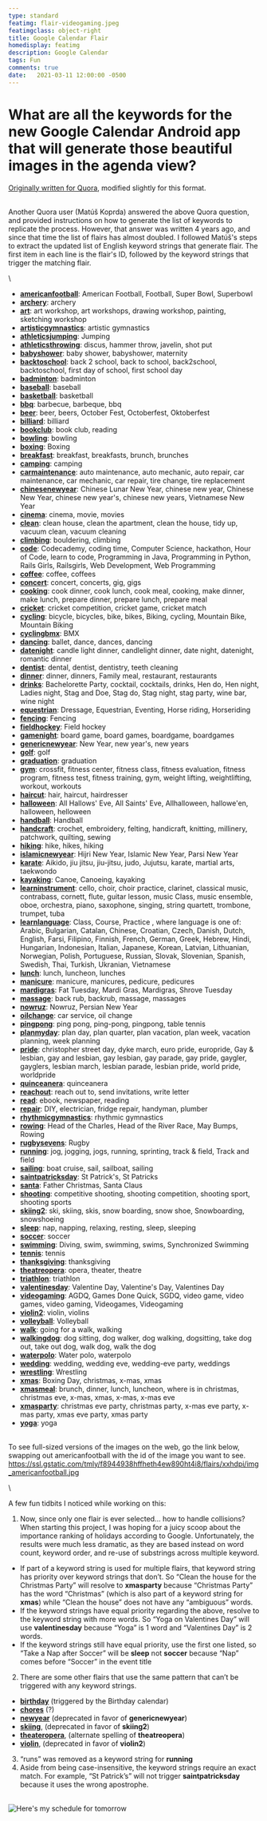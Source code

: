 ```yaml
---
type: standard
featimg: flair-videogaming.jpeg
featimgclass: object-right
title: Google Calendar Flair
homedisplay: featimg
description: Google Calendar
tags: Fun
comments: true
date:   2021-03-11 12:00:00 -0500
---
```


# What are all the keywords for the new Google Calendar Android app that will generate those beautiful images in the agenda view?

[Originally written for Quora](https://www.quora.com/What-are-all-the-keywords-for-the-new-Google-Calendar-Android-app-that-will-generate-those-beautiful-images-in-the-agenda-view/answer/Jim-Hays), modified slightly for this format.

\
Another Quora user (Matúš Koprda) answered the above Quora question, and provided instructions on how to generate the list of keywords to replicate the process. However, that answer was written 4 years ago, and since that time the list of flairs has almost doubled. I followed Matúš's steps to extract the updated list of English keyword strings that generate flair. The first item in each line is the flair's ID, followed by the keyword strings that trigger the matching flair.

\
 - [**americanfootball**](https://ssl.gstatic.com/tmly/f8944938hffheth4ew890ht4i8/flairs/xxhdpi/img_americanfootball.jpg): American Football, Football, Super Bowl, Superbowl
 - [**archery**](https://ssl.gstatic.com/tmly/f8944938hffheth4ew890ht4i8/flairs/xxhdpi/img_archery.jpg): archery
 - [**art**](https://ssl.gstatic.com/tmly/f8944938hffheth4ew890ht4i8/flairs/xxhdpi/img_art.jpg): art workshop, art workshops, drawing workshop, painting, sketching workshop
 - [**artisticgymnastics**](https://ssl.gstatic.com/tmly/f8944938hffheth4ew890ht4i8/flairs/xxhdpi/img_artisticgymnastics.jpg): artistic gymnastics
 - [**athleticsjumping**](https://ssl.gstatic.com/tmly/f8944938hffheth4ew890ht4i8/flairs/xxhdpi/img_athleticsjumping.jpg): Jumping
 - [**athleticsthrowing**](https://ssl.gstatic.com/tmly/f8944938hffheth4ew890ht4i8/flairs/xxhdpi/img_athleticsthrowing.jpg): discus, hammer throw, javelin, shot put
 - [**babyshower**](https://ssl.gstatic.com/tmly/f8944938hffheth4ew890ht4i8/flairs/xxhdpi/img_babyshower.jpg): baby shower, babyshower, maternity
 - [**backtoschool**](https://ssl.gstatic.com/tmly/f8944938hffheth4ew890ht4i8/flairs/xxhdpi/img_backtoschool.jpg): back 2 school, back to school, back2school, backtoschool, first day of school, first school day
 - [**badminton**](https://ssl.gstatic.com/tmly/f8944938hffheth4ew890ht4i8/flairs/xxhdpi/img_badminton.jpg): badminton
 - [**baseball**](https://ssl.gstatic.com/tmly/f8944938hffheth4ew890ht4i8/flairs/xxhdpi/img_baseball.jpg): baseball
 - [**basketball**](https://ssl.gstatic.com/tmly/f8944938hffheth4ew890ht4i8/flairs/xxhdpi/img_basketball.jpg): basketball
 - [**bbq**](https://ssl.gstatic.com/tmly/f8944938hffheth4ew890ht4i8/flairs/xxhdpi/img_bbq.jpg): barbecue, barbeque, bbq
 - [**beer**](https://ssl.gstatic.com/tmly/f8944938hffheth4ew890ht4i8/flairs/xxhdpi/img_beer.jpg): beer, beers, October Fest, Octoberfest, Oktoberfest
 - [**billiard**](https://ssl.gstatic.com/tmly/f8944938hffheth4ew890ht4i8/flairs/xxhdpi/img_billiard.jpg): billiard
 - [**bookclub**](https://ssl.gstatic.com/tmly/f8944938hffheth4ew890ht4i8/flairs/xxhdpi/img_bookclub.jpg): book club, reading
 - [**bowling**](https://ssl.gstatic.com/tmly/f8944938hffheth4ew890ht4i8/flairs/xxhdpi/img_bowling.jpg): bowling
 - [**boxing**](https://ssl.gstatic.com/tmly/f8944938hffheth4ew890ht4i8/flairs/xxhdpi/img_boxing.jpg): Boxing
 - [**breakfast**](https://ssl.gstatic.com/tmly/f8944938hffheth4ew890ht4i8/flairs/xxhdpi/img_breakfast.jpg): breakfast, breakfasts, brunch, brunches
 - [**camping**](https://ssl.gstatic.com/tmly/f8944938hffheth4ew890ht4i8/flairs/xxhdpi/img_camping.jpg): camping
 - [**carmaintenance**](https://ssl.gstatic.com/tmly/f8944938hffheth4ew890ht4i8/flairs/xxhdpi/img_carmaintenance.jpg): auto maintenance, auto mechanic, auto repair, car maintenance, car mechanic, car repair, tire change, tire replacement
 - [**chinesenewyear**](https://ssl.gstatic.com/tmly/f8944938hffheth4ew890ht4i8/flairs/xxhdpi/img_chinesenewyear.jpg): Chinese Lunar New Year, chinese new year, Chinese New Year, chinese new year's, chinese new years, Vietnamese New Year
 - [**cinema**](https://ssl.gstatic.com/tmly/f8944938hffheth4ew890ht4i8/flairs/xxhdpi/img_cinema.jpg): cinema, movie, movies
 - [**clean**](https://ssl.gstatic.com/tmly/f8944938hffheth4ew890ht4i8/flairs/xxhdpi/img_clean.jpg): clean house, clean the apartment, clean the house, tidy up, vacuum clean, vacuum cleaning
 - [**climbing**](https://ssl.gstatic.com/tmly/f8944938hffheth4ew890ht4i8/flairs/xxhdpi/img_climbing.jpg): bouldering, climbing
 - [**code**](https://ssl.gstatic.com/tmly/f8944938hffheth4ew890ht4i8/flairs/xxhdpi/img_code.jpg): Codecademy, coding time, Computer Science, hackathon, Hour of Code, learn to code, Programming in Java, Programming in Python, Rails Girls, Railsgirls, Web Development, Web Programming
 - [**coffee**](https://ssl.gstatic.com/tmly/f8944938hffheth4ew890ht4i8/flairs/xxhdpi/img_coffee.jpg): coffee, coffees
 - [**concert**](https://ssl.gstatic.com/tmly/f8944938hffheth4ew890ht4i8/flairs/xxhdpi/img_concert.jpg): concert, concerts, gig, gigs
 - [**cooking**](https://ssl.gstatic.com/tmly/f8944938hffheth4ew890ht4i8/flairs/xxhdpi/img_cooking.jpg): cook dinner, cook lunch, cook meal, cooking, make dinner, make lunch, prepare dinner, prepare lunch, prepare meal
 - [**cricket**](https://ssl.gstatic.com/tmly/f8944938hffheth4ew890ht4i8/flairs/xxhdpi/img_cricket.jpg): cricket competition, cricket game, cricket match
 - [**cycling**](https://ssl.gstatic.com/tmly/f8944938hffheth4ew890ht4i8/flairs/xxhdpi/img_cycling.jpg): bicycle, bicycles, bike, bikes, Biking, cycling, Mountain Bike, Mountain Biking
 - [**cyclingbmx**](https://ssl.gstatic.com/tmly/f8944938hffheth4ew890ht4i8/flairs/xxhdpi/img_cyclingbmx.jpg): BMX
 - [**dancing**](https://ssl.gstatic.com/tmly/f8944938hffheth4ew890ht4i8/flairs/xxhdpi/img_dancing.jpg): ballet, dance, dances, dancing
 - [**datenight**](https://ssl.gstatic.com/tmly/f8944938hffheth4ew890ht4i8/flairs/xxhdpi/img_datenight.jpg): candle light dinner, candlelight dinner, date night, datenight, romantic dinner
 - [**dentist**](https://ssl.gstatic.com/tmly/f8944938hffheth4ew890ht4i8/flairs/xxhdpi/img_dentist.jpg): dental, dentist, dentistry, teeth cleaning
 - [**dinner**](https://ssl.gstatic.com/tmly/f8944938hffheth4ew890ht4i8/flairs/xxhdpi/img_dinner.jpg): dinner, dinners, Family meal, restaurant, restaurants
 - [**drinks**](https://ssl.gstatic.com/tmly/f8944938hffheth4ew890ht4i8/flairs/xxhdpi/img_drinks.jpg): Bachelorette Party, cocktail, cocktails, drinks, Hen do, Hen night, Ladies night, Stag and Doe, Stag do, Stag night, stag party, wine bar, wine night
 - [**equestrian**](https://ssl.gstatic.com/tmly/f8944938hffheth4ew890ht4i8/flairs/xxhdpi/img_equestrian.jpg): Dressage, Equestrian, Eventing, Horse riding, Horseriding
 - [**fencing**](https://ssl.gstatic.com/tmly/f8944938hffheth4ew890ht4i8/flairs/xxhdpi/img_fencing.jpg): Fencing
 - [**fieldhockey**](https://ssl.gstatic.com/tmly/f8944938hffheth4ew890ht4i8/flairs/xxhdpi/img_fieldhockey.jpg): Field hockey
 - [**gamenight**](https://ssl.gstatic.com/tmly/f8944938hffheth4ew890ht4i8/flairs/xxhdpi/img_gamenight.jpg): board game, board games, boardgame, boardgames
 - [**genericnewyear**](https://ssl.gstatic.com/tmly/f8944938hffheth4ew890ht4i8/flairs/xxhdpi/img_genericnewyear.jpg): New Year, new year's, new years
 - [**golf**](https://ssl.gstatic.com/tmly/f8944938hffheth4ew890ht4i8/flairs/xxhdpi/img_golf.jpg): golf
 - [**graduation**](https://ssl.gstatic.com/tmly/f8944938hffheth4ew890ht4i8/flairs/xxhdpi/img_graduation.jpg): graduation
 - [**gym**](https://ssl.gstatic.com/tmly/f8944938hffheth4ew890ht4i8/flairs/xxhdpi/img_gym.jpg): crossfit, fitness center, fitness class, fitness evaluation, fitness program, fitness test, fitness training, gym, weight lifting, weightlifting, workout, workouts
 - [**haircut**](https://ssl.gstatic.com/tmly/f8944938hffheth4ew890ht4i8/flairs/xxhdpi/img_haircut.jpg): hair, haircut, hairdresser
 - [**halloween**](https://ssl.gstatic.com/tmly/f8944938hffheth4ew890ht4i8/flairs/xxhdpi/img_halloween.jpg): All Hallows' Eve, All Saints' Eve, Allhalloween, hallowe'en, halloween, helloween
 - [**handball**](https://ssl.gstatic.com/tmly/f8944938hffheth4ew890ht4i8/flairs/xxhdpi/img_handball.jpg): Handball
 - [**handcraft**](https://ssl.gstatic.com/tmly/f8944938hffheth4ew890ht4i8/flairs/xxhdpi/img_handcraft.jpg): crochet, embroidery, felting, handicraft, knitting, millinery, patchwork, quilting, sewing
 - [**hiking**](https://ssl.gstatic.com/tmly/f8944938hffheth4ew890ht4i8/flairs/xxhdpi/img_hiking.jpg): hike, hikes, hiking
 - [**islamicnewyear**](https://ssl.gstatic.com/tmly/f8944938hffheth4ew890ht4i8/flairs/xxhdpi/img_islamicnewyear.jpg): Hijri New Year, Islamic New Year, Parsi New Year
 - [**karate**](https://ssl.gstatic.com/tmly/f8944938hffheth4ew890ht4i8/flairs/xxhdpi/img_karate.jpg): Aikido, jiu jitsu, jiu-jitsu, judo, Jujutsu, karate, martial arts, taekwondo
 - [**kayaking**](https://ssl.gstatic.com/tmly/f8944938hffheth4ew890ht4i8/flairs/xxhdpi/img_kayaking.jpg): Canoe, Canoeing, kayaking
 - [**learninstrument**](https://ssl.gstatic.com/tmly/f8944938hffheth4ew890ht4i8/flairs/xxhdpi/img_learninstrument.jpg): cello, choir, choir practice, clarinet, classical music, contrabass, cornett, flute, guitar lesson, music Class, music ensemble, oboe, orchestra, piano, saxophone, singing, string quartett, trombone, trumpet, tuba
 - [**learnlanguage**](https://ssl.gstatic.com/tmly/f8944938hffheth4ew890ht4i8/flairs/xxhdpi/img_learnlanguage.jpg): <language> Class, <language> Course, Practice <language>, where language is one of: Arabic, Bulgarian, Catalan, Chinese, Croatian, Czech, Danish, Dutch, English, Farsi, Filipino, Finnish, French, German, Greek, Hebrew, Hindi, Hungarian, Indonesian, Italian, Japanese, Korean, Latvian, Lithuanian, Norwegian, Polish, Portuguese, Russian, Slovak, Slovenian, Spanish, Swedish, Thai, Turkish, Ukranian, Vietnamese
 - [**lunch**](https://ssl.gstatic.com/tmly/f8944938hffheth4ew890ht4i8/flairs/xxhdpi/img_lunch.jpg): lunch, luncheon, lunches
 - [**manicure**](https://ssl.gstatic.com/tmly/f8944938hffheth4ew890ht4i8/flairs/xxhdpi/img_manicure.jpg): manicure, manicures, pedicure, pedicures
 - [**mardigras**](https://ssl.gstatic.com/tmly/f8944938hffheth4ew890ht4i8/flairs/xxhdpi/img_mardigras.jpg): Fat Tuesday, Mardi Gras, Mardigras, Shrove Tuesday
 - [**massage**](https://ssl.gstatic.com/tmly/f8944938hffheth4ew890ht4i8/flairs/xxhdpi/img_massage.jpg): back rub, backrub, massage, massages
 - [**nowruz**](https://ssl.gstatic.com/tmly/f8944938hffheth4ew890ht4i8/flairs/xxhdpi/img_nowruz.jpg): Nowruz, Persian New Year
 - [**oilchange**](https://ssl.gstatic.com/tmly/f8944938hffheth4ew890ht4i8/flairs/xxhdpi/img_oilchange.jpg): car service, oil change
 - [**pingpong**](https://ssl.gstatic.com/tmly/f8944938hffheth4ew890ht4i8/flairs/xxhdpi/img_pingpong.jpg): ping pong, ping-pong, pingpong, table tennis
 - [**planmyday**](https://ssl.gstatic.com/tmly/f8944938hffheth4ew890ht4i8/flairs/xxhdpi/img_planmyday.jpg): plan day, plan quarter, plan vacation, plan week, vacation planning, week planning
 - [**pride**](https://ssl.gstatic.com/tmly/f8944938hffheth4ew890ht4i8/flairs/xxhdpi/img_pride.jpg): christopher street day, dyke march, euro pride, europride, Gay & lesbian, gay and lesbian, gay lesbian, gay parade, gay pride, gaygler, gayglers, lesbian march, lesbian parade, lesbian pride, world pride, worldpride
 - [**quinceanera**](https://ssl.gstatic.com/tmly/f8944938hffheth4ew890ht4i8/flairs/xxhdpi/img_quinceanera.jpg): quinceanera
 - [**reachout**](https://ssl.gstatic.com/tmly/f8944938hffheth4ew890ht4i8/flairs/xxhdpi/img_reachout.jpg): reach out to, send invitations, write letter
 - [**read**](https://ssl.gstatic.com/tmly/f8944938hffheth4ew890ht4i8/flairs/xxhdpi/img_read.jpg): ebook, newspaper, reading
 - [**repair**](https://ssl.gstatic.com/tmly/f8944938hffheth4ew890ht4i8/flairs/xxhdpi/img_repair.jpg): DIY, electrician, fridge repair, handyman, plumber
 - [**rhythmicgymnastics**](https://ssl.gstatic.com/tmly/f8944938hffheth4ew890ht4i8/flairs/xxhdpi/img_rhythmicgymnastics.jpg): rhythmic gymnastics
 - [**rowing**](https://ssl.gstatic.com/tmly/f8944938hffheth4ew890ht4i8/flairs/xxhdpi/img_rowing.jpg): Head of the Charles, Head of the River Race, May Bumps, Rowing
 - [**rugbysevens**](https://ssl.gstatic.com/tmly/f8944938hffheth4ew890ht4i8/flairs/xxhdpi/img_rugbysevens.jpg): Rugby
 - [**running**](https://ssl.gstatic.com/tmly/f8944938hffheth4ew890ht4i8/flairs/xxhdpi/img_running.jpg): jog, jogging, jogs, running, sprinting, track & field, Track and field
 - [**sailing**](https://ssl.gstatic.com/tmly/f8944938hffheth4ew890ht4i8/flairs/xxhdpi/img_sailing.jpg): boat cruise, sail, sailboat, sailing
 - [**saintpatricksday**](https://ssl.gstatic.com/tmly/f8944938hffheth4ew890ht4i8/flairs/xxhdpi/img_saintpatricksday.jpg): St Patrick's, St Patricks
 - [**santa**](https://ssl.gstatic.com/tmly/f8944938hffheth4ew890ht4i8/flairs/xxhdpi/img_santa.jpg): Father Christmas, Santa Claus
 - [**shooting**](https://ssl.gstatic.com/tmly/f8944938hffheth4ew890ht4i8/flairs/xxhdpi/img_shooting.jpg): competitive shooting, shooting competition, shooting sport, shooting sports
 - [**skiing2**](https://ssl.gstatic.com/tmly/f8944938hffheth4ew890ht4i8/flairs/xxhdpi/img_skiing2.jpg): ski, skiing, skis, snow boarding, snow shoe, Snowboarding, snowshoeing
 - [**sleep**](https://ssl.gstatic.com/tmly/f8944938hffheth4ew890ht4i8/flairs/xxhdpi/img_sleep.jpg): nap, napping, relaxing, resting, sleep, sleeping
 - [**soccer**](https://ssl.gstatic.com/tmly/f8944938hffheth4ew890ht4i8/flairs/xxhdpi/img_soccer.jpg): soccer
 - [**swimming**](https://ssl.gstatic.com/tmly/f8944938hffheth4ew890ht4i8/flairs/xxhdpi/img_swimming.jpg): Diving, swim, swimming, swims, Synchronized Swimming
 - [**tennis**](https://ssl.gstatic.com/tmly/f8944938hffheth4ew890ht4i8/flairs/xxhdpi/img_tennis.jpg): tennis
 - [**thanksgiving**](https://ssl.gstatic.com/tmly/f8944938hffheth4ew890ht4i8/flairs/xxhdpi/img_thanksgiving.jpg): thanksgiving
 - [**theatreopera**](https://ssl.gstatic.com/tmly/f8944938hffheth4ew890ht4i8/flairs/xxhdpi/img_theatreopera.jpg): opera, theater, theatre
 - [**triathlon**](https://ssl.gstatic.com/tmly/f8944938hffheth4ew890ht4i8/flairs/xxhdpi/img_triathlon.jpg): triathlon
 - [**valentinesday**](https://ssl.gstatic.com/tmly/f8944938hffheth4ew890ht4i8/flairs/xxhdpi/img_valentinesday.jpg): Valentine Day, Valentine's Day, Valentines Day
 - [**videogaming**](https://ssl.gstatic.com/tmly/f8944938hffheth4ew890ht4i8/flairs/xxhdpi/img_videogaming.jpg): AGDQ, Games Done Quick, SGDQ, video game, video games, video gaming, Videogames, Videogaming
 - [**violin2**](https://ssl.gstatic.com/tmly/f8944938hffheth4ew890ht4i8/flairs/xxhdpi/img_violin2.jpg): violin, violins
 - [**volleyball**](https://ssl.gstatic.com/tmly/f8944938hffheth4ew890ht4i8/flairs/xxhdpi/img_volleyball.jpg): Volleyball
 - [**walk**](https://ssl.gstatic.com/tmly/f8944938hffheth4ew890ht4i8/flairs/xxhdpi/img_walk.jpg): going for a walk, walking
 - [**walkingdog**](https://ssl.gstatic.com/tmly/f8944938hffheth4ew890ht4i8/flairs/xxhdpi/img_walkingdog.jpg): dog sitting, dog walker, dog walking, dogsitting, take dog out, take out dog, walk dog, walk the dog
 - [**waterpolo**](https://ssl.gstatic.com/tmly/f8944938hffheth4ew890ht4i8/flairs/xxhdpi/img_waterpolo.jpg): Water polo, waterpolo
 - [**wedding**](https://ssl.gstatic.com/tmly/f8944938hffheth4ew890ht4i8/flairs/xxhdpi/img_wedding.jpg): wedding, wedding eve, wedding-eve party, weddings
 - [**wrestling**](https://ssl.gstatic.com/tmly/f8944938hffheth4ew890ht4i8/flairs/xxhdpi/img_wrestling.jpg): Wrestling
 - [**xmas**](https://ssl.gstatic.com/tmly/f8944938hffheth4ew890ht4i8/flairs/xxhdpi/img_xmas.jpg): Boxing Day, christmas, x-mas, xmas
 - [**xmasmeal**](https://ssl.gstatic.com/tmly/f8944938hffheth4ew890ht4i8/flairs/xxhdpi/img_xmasmeal.jpg): <holiday> brunch, <holiday> dinner, <holiday> lunch, <holiday> luncheon, where <holiday> is in christmas, christmas eve, x-mas, xmas, x-mas, x-mas eve
 - [**xmasparty**](https://ssl.gstatic.com/tmly/f8944938hffheth4ew890ht4i8/flairs/xxhdpi/img_xmasparty.jpg): christmas eve party, christmas party, x-mas eve party, x-mas party, xmas eve party, xmas party
 - [**yoga**](https://ssl.gstatic.com/tmly/f8944938hffheth4ew890ht4i8/flairs/xxhdpi/img_yoga.jpg): yoga

\
To see full-sized versions of the images on the web, go the link below, swapping out americanfootball with the id of the image you want to see.
https://ssl.gstatic.com/tmly/f8944938hffheth4ew890ht4i8/flairs/xxhdpi/img_americanfootball.jpg

\

A few fun tidbits I noticed while working on this:
1. Now, since only one flair is ever selected... how to handle collisions?  When starting this project, I was hoping for a juicy scoop about the importance ranking of holidays according to Google.  Unfortunately, the results were much less dramatic, as they are based instead on word count, keyword order, and re-use of substrings across multiple keyword.
 - If part of a keyword string is used for multiple flairs, that keyword string has priority over keyword strings that don’t. So “Clean the house for the Christmas Party” will resolve to **xmasparty** because “Christmas Party” has the word “Christmas” (which is also part of a keyword string for **xmas**) while “Clean the house” does not have any “ambiguous” words.
 - If the keyword strings have equal priority regarding the above, resolve to the keyword string with more words. So “Yoga on Valentines Day” will use **valentinesday** because “Yoga” is 1 word and “Valentines Day” is 2 words.
 - If the keyword strings still have equal priority, use the first one listed, so “Take a Nap after Soccer” will be **sleep** not **soccer** because “Nap” comes before “Soccer” in the event title
2. There are some other flairs that use the same pattern that can’t be triggered with any keyword strings.
 - [**birthday**](https://ssl.gstatic.com/tmly/f8944938hffheth4ew890ht4i8/flairs/xxhdpi/img_birthday.jpg) (triggered by the Birthday calendar)
 - [**chores**](https://ssl.gstatic.com/tmly/f8944938hffheth4ew890ht4i8/flairs/xxhdpi/img_chores.jpg) (?)
 - [**newyear**](https://ssl.gstatic.com/tmly/f8944938hffheth4ew890ht4i8/flairs/xxhdpi/img_newyear.jpg) (deprecated in favor of **genericnewyear**)
 - [**skiing**](https://ssl.gstatic.com/tmly/f8944938hffheth4ew890ht4i8/flairs/xxhdpi/img_skiing.jpg), (deprecated in favor of **skiing2**)
 - [**theateropera**](https://ssl.gstatic.com/tmly/f8944938hffheth4ew890ht4i8/flairs/xxhdpi/img_theateropera.jpg), (alternate spelling of **theatreopera**)
 - [**violin**](https://ssl.gstatic.com/tmly/f8944938hffheth4ew890ht4i8/flairs/xxhdpi/img_violin.jpg), (deprecated in favor of **violin2**)
3. “runs” was removed as a keyword string for **running**
4. Aside from being case-insensitive, the keyword strings require an exact match. For example, “St Patrick’s” will not trigger **saintpatricksday** because it uses the wrong apostrophe.

\
![Here's my schedule for tomorrow](/img/calendar-flair.jpeg)

